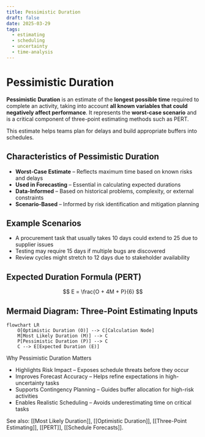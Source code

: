 ```yaml
---
title: Pessimistic Duration
draft: false
date: 2025-03-29
tags:
  - estimating
  - scheduling
  - uncertainty
  - time-analysis
---
```


# Pessimistic Duration

**Pessimistic Duration** is an estimate of the **longest possible time** required to complete an activity, taking into account **all known variables that could negatively affect performance**. It represents the **worst-case scenario** and is a critical component of three-point estimating methods such as PERT.

This estimate helps teams plan for delays and build appropriate buffers into schedules.

## Characteristics of Pessimistic Duration

- **Worst-Case Estimate** – Reflects maximum time based on known risks and delays  
- **Used in Forecasting** – Essential in calculating expected durations  
- **Data-Informed** – Based on historical problems, complexity, or external constraints  
- **Scenario-Based** – Informed by risk identification and mitigation planning  

## Example Scenarios

- A procurement task that usually takes 10 days could extend to 25 due to supplier issues  
- Testing may require 15 days if multiple bugs are discovered  
- Review cycles might stretch to 12 days due to stakeholder availability

## Expected Duration Formula (PERT)

$$
E = \frac{O + 4M + P}{6}
$$

## Mermaid Diagram: Three-Point Estimating Inputs

```mermaid
flowchart LR
    O[Optimistic Duration (O)] --> C[Calculation Node]
    M[Most Likely Duration (M)] --> C
    P[Pessimistic Duration (P)] --> C
    C --> E[Expected Duration (E)]
```

Why Pessimistic Duration Matters

- Highlights Risk Impact – Exposes schedule threats before they occur
- Improves Forecast Accuracy – Helps refine expectations in high-uncertainty tasks
- Supports Contingency Planning – Guides buffer allocation for high-risk activities
- Enables Realistic Scheduling – Avoids underestimating time on critical tasks

See also: [[Most Likely Duration]], [[Optimistic Duration]], [[Three-Point Estimating]], [[PERT]], [[Schedule Forecasts]].